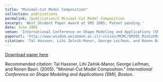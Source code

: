 ```yaml
---
title: "Minimal-Cut Model Composition"
collection: publications
permalink: /publication/2 Minimal-Cut Model Composition
excerpt: 'Best Student Paper Award at SMI 2005; Patent pending.'
date: June 2005
venue: 'International Conference on Shape Modeling and Applications (SMI), Boston'
paperurl: 'http://www.wisdom.weizmann.ac.il/~vision/MCMC/SMI05_MinCutModelComposition.pdf'
citation: 'Tal Hassner, Lihi Zelnik-Manor, George Leifman, and Ronen Basri. (2005). &quot;Minimal-Cut Model Composition.&quot; <i>International Conference on Shape Modeling and Applications (SMI), Boston</i>.'
---
```


[Download paper here](http://www.wisdom.weizmann.ac.il/~vision/MCMC/SMI05_MinCutModelComposition.pdf)

Recommended citation: Tal Hassner, Lihi Zelnik-Manor, George Leifman, and Ronen Basri. (2005). "Minimal-Cut Model Composition." <i>International Conference on Shape Modeling and Applications (SMI), Boston</i>.
